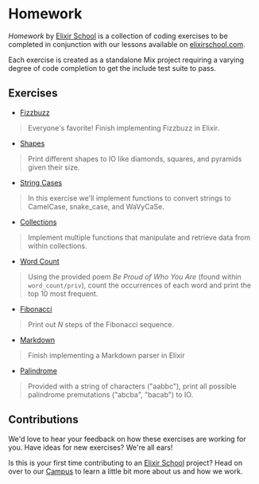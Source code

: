 # Homework

_Homework_ by [Elixir School](https://github.com/elixirschool) is a collection of coding exercises to be completed in conjunction with our lessons available on [elixirschool.com](https://elixirschool.com).

Each exercise is created as a standalone Mix project requiring a varying degree of code completion to get the include test suite to pass.

## Exercises

  - [Fizzbuzz](https://github.com/elixirschool/homework/tree/master/fizzbuzz)

  >  Everyone's favorite!  Finish implementing Fizzbuzz in Elixir.

  - [Shapes](https://github.com/elixirschool/homework/tree/master/shapes)

  > Print different shapes to IO like diamonds, squares, and pyramids given their size.

  - [String Cases](https://github.com/elixirschool/homework/tree/master/string_cases)

  > In this exercise we'll implement functions to convert strings to CamelCase, snake_case, and WaVyCaSe.

  - [Collections](https://github.com/elixirschool/homework/tree/master/collections)

  > Implement multiple functions that manipulate and retrieve data from within collections.

  - [Word Count](https://github.com/elixirschool/homework/tree/master/word_count)

  > Using the provided poem _Be Proud of Who You Are_ (found within `word_count/priv`), count the occurrences of each word and print the top 10 most frequent.

  - [Fibonacci](https://github.com/elixirschool/homework/tree/master/fibonacci)

  > Print out _N_ steps of the Fibonacci sequence.

  - [Markdown](https://github.com/elixirschool/homework/tree/master/markdown)

  > Finish implementing a Markdown parser in Elixir

  - [Palindrome](https://github.com/elixirschool/homework/tree/master/palindrome)

  > Provided with a string of characters ("aabbc"), print all possible palindrome premutations ("abcba", "bacab") to IO.

## Contributions

We'd love to hear your feedback on how these exercises are working for you.
Have ideas for new exercises?
We're all ears!

Is this is your first time contributing to an [Elixir School](https://github.com/elixirschool) project?
Head on over to our [Campus](https://github.com/elixirschool/campus) to learn a little bit more about us and how we work.
